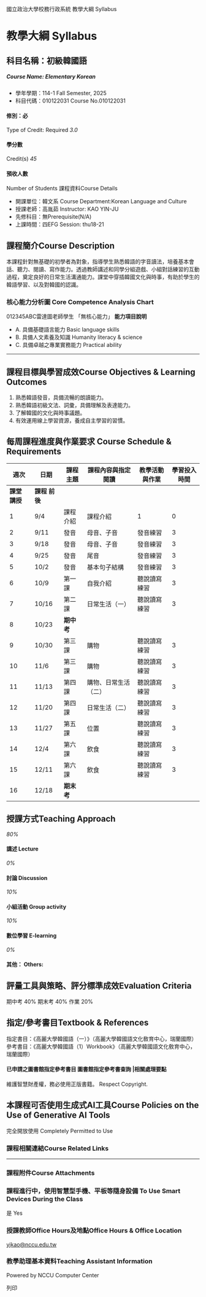 國立政治大學校務行政系統 教學大綱 Syllabus
# 教學大綱 Syllabus
##  科目名稱：初級韓國語
#####  Course Name: Elementary Korean
  * 學年學期：114-1 Fall Semester, 2025 
  * 科目代碼：010122031 Course No.010122031


#### 修別：必
Type of Credit: Required 
_3.0_
#### 學分數
Credit(s)
_45_
#### 預收人數
Number of Students
課程資料Course Details
  * 開課單位：韓文系 Course Department:Korean Language and Culture 
  * 授課老師：高胤茹 Instructor: KAO YIN-JU 
  * 先修科目：無Prerequisite(N/A)
  * 上課時間：四EFG Session: thu18-21


##  課程簡介Course Description
本課程針對無基礎的初學者為對象，指導學生熟悉韓語的字音讀法，培養基本會話、聽力、閱讀、寫作能力。透過教師講述和同學分組遊戲、小組對話練習的互動過程，奠定良好的日常生活溝通能力。課堂中穿插韓國文化與時事，有助於學生的韓語學習、以及對韓國的認識。
###  核心能力分析圖 Core Competence Analysis Chart
012345ABC雷達圖老師學生
「無核心能力」 
**能力項目說明**
  * A. 具備基礎語言能力 Basic language skills
  * B. 具備人文素養及知識 Humanity literacy & science
  * C. 具備卓越之專業實務能力 Practical ability


* * *
##  課程目標與學習成效Course Objectives & Learning Outcomes 
  1. 熟悉韓語發音，具備流暢的朗讀能力。
  2. 熟悉韓語初級文法、詞彙，具備理解及表達能力。
  3. 了解韓國的文化與時事議題。
  4. 有效運用線上學習資源，養成自主學習的習慣。


##  每周課程進度與作業要求 Course Schedule & Requirements
**週次** |  **日期** |  **課程主題** |  **課程內容與指定閱讀** |  **教學活動與作業** |  **學習投入時間**  
---|---|---|---|---|---  
**課堂** **講授** |  **課程** **前後**  
1 |  9/4 |  課程介紹 |  課程介紹 |  1 |  0  
2 |  9/11 |  發音 |  母音、子音 |  發音練習 |  3 |  1  
3 |  9/18 |  發音 |  母音、子音 |  發音練習 |  3 |  1  
4 |  9/25 |  發音 |  尾音 |  發音練習 |  3 |  1  
5 |  10/2 |  發音 |  基本句子結構 |  發音練習 |  3 |  1  
6 |  10/9 |  第一課 |  自我介紹 |  聽說讀寫練習 |  3 |  1  
7 |  10/16 |  第二課 |  日常生活（一） |  聽說讀寫練習 |  3 |  1  
8 |  10/23 |  **期中考**  
9 |  10/30 |  第三課 |  購物 |  聽說讀寫練習 |  3 |  1  
10 |  11/6 |  第三課 |  購物 |  聽說讀寫練習 |  3 |  1  
11 |  11/13 |  第四課 |  購物、日常生活（二） |  聽說讀寫練習 |  3 |  1  
12 |  11/20 |  第四課 |  日常生活（二） |  聽說讀寫練習 |  3 |  1  
13 |  11/27 |  第五課 |  位置 |  聽說讀寫練習 |  3 |  1  
14 |  12/4 |  第六課 |  飲食 |  聽說讀寫練習 |  3 |  1  
15 |  12/11 |  第六課 |  飲食 |  聽說讀寫練習 |  3 |  1  
16 |  12/18 |  **期末考**  
##  授課方式Teaching Approach
_80%_
####  講述 Lecture
_0%_
####  討論 Discussion
_10%_
####  小組活動 Group activity
_10%_
####  數位學習 E-learning
_0%_
####  其他： Others:
##  評量工具與策略、評分標準成效Evaluation Criteria
期中考 40%
期末考 40%
作業 20%
##  指定/參考書目Textbook & References
指定書目：《高麗大學韓國語（一）》（高麗大學韓國語文化敎育中心，瑞蘭國際）
參考書目：《高麗大學韓國語（1）Workbook》（高麗大學韓國語文化敎育中心，瑞蘭國際）
####  已申請之圖書館指定參考書目  圖書館指定參考書查詢 |相關處理要點
維護智慧財產權，務必使用正版書籍。 Respect Copyright.
##  本課程可否使用生成式AI工具Course Policies on the Use of Generative AI Tools
完全開放使用 Completely Permitted to Use
###  課程相關連結Course Related Links
* * *
###  課程附件Course Attachments
###  課程進行中，使用智慧型手機、平板等隨身設備 To Use Smart Devices During the Class
是  Yes
###  授課教師Office Hours及地點Office Hours & Office Location
yjkao@nccu.edu.tw
###  教學助理基本資料Teaching Assistant Information
Powered by NCCU Computer Center
  
列印
